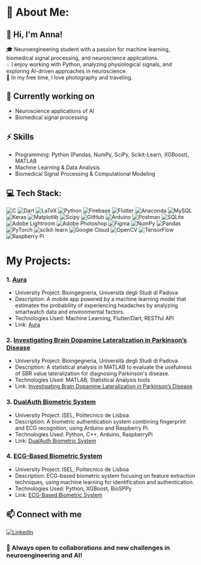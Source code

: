 # 💫 About Me:
## 👋 Hi, I'm Anna!
🎓 Neuroengineering student with a passion for machine learning, biomedical signal processing, and neuroscience applications.<br>💡 I enjoy working with Python, analyzing physiological signals, and exploring AI-driven approaches in neuroscience.<br>📸 In my free time, I love photography and traveling.

## 🔬 Currently working on
- Neuroscience applications of AI
- Biomedical signal processing

## ⚡ Skills
- Programming: Python (Pandas, NumPy, SciPy, Scikit-Learn, XGBoost), MATLAB
- Machine Learning & Data Analysis
- Biomedical Signal Processing & Computational Modeling

## 💻 Tech Stack:
![C](https://img.shields.io/badge/c-%2300599C.svg?style=flat&logo=c&logoColor=white)
![Dart](https://img.shields.io/badge/dart-%230175C2.svg?style=flat&logo=dart&logoColor=white)
![LaTeX](https://img.shields.io/badge/latex-%23008080.svg?style=flat&logo=latex&logoColor=white)
![Python](https://img.shields.io/badge/python-3670A0?style=flat&logo=python&logoColor=ffdd54)
![Firebase](https://img.shields.io/badge/firebase-%23039BE5.svg?style=flat&logo=firebase)
![Flutter](https://img.shields.io/badge/Flutter-%2302569B.svg?style=flat&logo=Flutter&logoColor=white)
![Anaconda](https://img.shields.io/badge/Anaconda-%2344A833.svg?style=flat&logo=anaconda&logoColor=white)
![MySQL](https://img.shields.io/badge/mysql-4479A1.svg?style=flat&logo=mysql&logoColor=white)
![Keras](https://img.shields.io/badge/Keras-%23D00000.svg?style=flat&logo=Keras&logoColor=white)
![Matplotlib](https://img.shields.io/badge/Matplotlib-%23ffffff.svg?style=flat&logo=Matplotlib&logoColor=black)
![Scipy](https://img.shields.io/badge/SciPy-%230C55A5.svg?style=flat&logo=scipy&logoColor=%white)
![GitHub](https://img.shields.io/badge/github-%23121011.svg?style=flat&logo=github&logoColor=white)
![Arduino](https://img.shields.io/badge/-Arduino-00979D?style=flat&logo=Arduino&logoColor=white)
![Postman](https://img.shields.io/badge/Postman-FF6C37?style=flat&logo=postman&logoColor=white)
![SQLite](https://img.shields.io/badge/sqlite-%2307405e.svg?style=flat&logo=sqlite&logoColor=white)
![Adobe Lightroom](https://img.shields.io/badge/Adobe%20Lightroom-31A8FF.svg?style=flat&logo=Adobe%20Lightroom&logoColor=white)
![Adobe Photoshop](https://img.shields.io/badge/adobe%20photoshop-%2331A8FF.svg?style=flat&logo=adobe%20photoshop&logoColor=white)
![Figma](https://img.shields.io/badge/figma-%23F24E1E.svg?style=flat&logo=figma&logoColor=white)
![NumPy](https://img.shields.io/badge/numpy-%23013243.svg?style=flat&logo=numpy&logoColor=white)
![Pandas](https://img.shields.io/badge/pandas-%23150458.svg?style=flat&logo=pandas&logoColor=white)
![PyTorch](https://img.shields.io/badge/PyTorch-%23EE4C2C.svg?style=flat&logo=PyTorch&logoColor=white)
![scikit-learn](https://img.shields.io/badge/scikit--learn-%23F7931E.svg?style=flat&logo=scikit-learn&logoColor=white)
![Google Cloud](https://img.shields.io/badge/Google%20Cloud-4285F4?style=flat&logo=google-cloud&logoColor=white)
![OpenCV](https://img.shields.io/badge/OpenCV-5C3EE8?style=flat&logo=opencv&logoColor=white)
![TensorFlow](https://img.shields.io/badge/TensorFlow-FF6F00?style=flat&logo=tensorflow&logoColor=white)
![Raspberry Pi](https://img.shields.io/badge/Raspberry%20Pi-A22846?style=flat&logo=raspberry-pi&logoColor=white)


# My Projects:
### 1. [Aura](https://github.com/pietroruzzante/aura)
- University Project: Bioingegneria, Università degli Studi di Padova
- Description: A mobile app powered by a machine learning model that estimates the probability of experiencing headaches by analyzing smartwatch data and environmental factors.
- Technologies Used: Machine Learning, Flutter/Dart, RESTful API
- Link: [Aura](https://github.com/pietroruzzante/aura)

### 2. [Investigating Brain Dopamine Lateralization in Parkinson’s Disease](https://github.com/pietroruzzante/brain-dopamine-lateralization-in-parkinson-disease)
- University Project: Bioingegneria, Università degli Studi di Padova
- Description: A statistical analysis in MATLAB to evaluate the usefulness of SBR value lateralization for diagnosing Parkinson's disease.
- Technologies Used: MATLAB, Statistical Analysis tools
- Link: [Investigating Brain Dopamine Lateralization in Parkinson’s Disease](https://github.com/pietroruzzante/brain-dopamine-lateralization-in-parkinson-disease)

### 3. [DualAuth Biometric System](https://github.com/annaghiotto/DualAuth-Biometric-System)
- University Project: ISEL, Politecnico de Lisboa
- Description: A biometric authentication system combining fingerprint and ECG recognition, using Arduino and Raspberry Pi.
- Technologies Used: Python, C++, Arduino, RaspberryPi
- Link: [DualAuth Biometric System](https://github.com/annaghiotto/DualAuth-Biometric-System)

### 4. [ECG-Based Biometric System](https://github.com/annaghiotto/ECG-Based-Biometric-System)
- University Project: ISEL, Politecnico de Lisboa
- Description: ECG-based biometric system focusing on feature extraction techniques, using machine learning for identification and authentication.
- Technologies Used: Python, XGBoost, BioSPPy
- Link: [ECG-Based Biometric System](https://github.com/annaghiotto/ECG-Based-Biometric-System)

## 📫 Connect with me
[![LinkedIn](https://img.shields.io/badge/LinkedIn-%230077B5.svg?logo=linkedin&logoColor=white)](https://www.linkedin.com/in/anna-g-0b8084214/)

### 🚀 Always open to collaborations and new challenges in neuroengineering and AI!

# 
